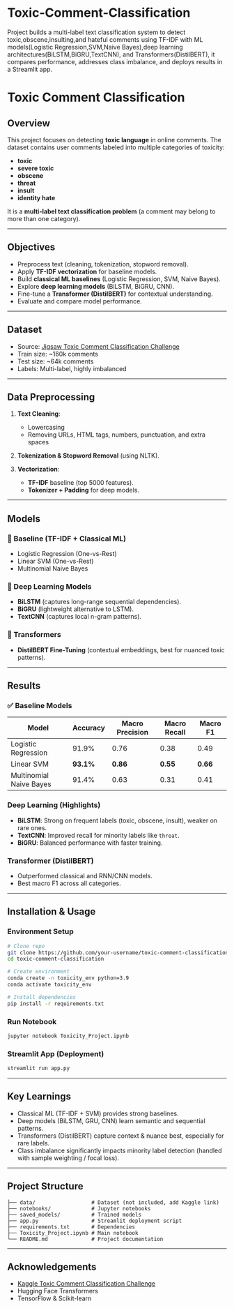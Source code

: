 # Toxic-Comment-Classification
Project builds a multi-label text classification system to detect toxic,obscene,insulting,and hateful comments using TF-IDF with ML models(Logistic Regression,SVM,Naive Bayes),deep learning architectures(BiLSTM,BiGRU,TextCNN), and Transformers(DistilBERT), it compares performance, addresses class imbalance, and deploys results in a Streamlit app.

# Toxic Comment Classification

## Overview

This project focuses on detecting **toxic language** in online comments. The dataset contains user comments labeled into multiple categories of toxicity:

* **toxic**
* **severe toxic**
* **obscene**
* **threat**
* **insult**
* **identity hate**

It is a **multi-label text classification problem** (a comment may belong to more than one category).

---

## Objectives

* Preprocess text (cleaning, tokenization, stopword removal).
* Apply **TF-IDF vectorization** for baseline models.
* Build **classical ML baselines** (Logistic Regression, SVM, Naive Bayes).
* Explore **deep learning models** (BiLSTM, BiGRU, CNN).
* Fine-tune a **Transformer (DistilBERT)** for contextual understanding.
* Evaluate and compare model performance.

---

## Dataset

* Source: [Jigsaw Toxic Comment Classification Challenge](https://www.kaggle.com/c/jigsaw-toxic-comment-classification-challenge)
* Train size: \~160k comments
* Test size: \~64k comments
* Labels: Multi-label, highly imbalanced

---

##  Data Preprocessing

1. **Text Cleaning**:

   * Lowercasing
   * Removing URLs, HTML tags, numbers, punctuation, and extra spaces
2. **Tokenization & Stopword Removal** (using NLTK).
3. **Vectorization**:

   * **TF-IDF** baseline (top 5000 features).
   * **Tokenizer + Padding** for deep models.

---

##  Models

### 🔹 Baseline (TF-IDF + Classical ML)

* Logistic Regression (One-vs-Rest)
* Linear SVM (One-vs-Rest)
* Multinomial Naive Bayes

### 🔹 Deep Learning Models

* **BiLSTM** (captures long-range sequential dependencies).
* **BiGRU** (lightweight alternative to LSTM).
* **TextCNN** (captures local n-gram patterns).

### 🔹 Transformers

* **DistilBERT Fine-Tuning** (contextual embeddings, best for nuanced toxic patterns).

---

## Results

### ✅ Baseline Models

| Model                   | Accuracy  | Macro Precision | Macro Recall | Macro F1 |
| ----------------------- | --------- | --------------- | ------------ | -------- |
| Logistic Regression     | 91.9%     | 0.76            | 0.38         | 0.49     |
| Linear SVM              | **93.1%** | **0.86**        | **0.55**     | **0.66** |
| Multinomial Naive Bayes | 91.4%     | 0.63            | 0.31         | 0.41     |

### Deep Learning (Highlights)

* **BiLSTM**: Strong on frequent labels (toxic, obscene, insult), weaker on rare ones.
* **TextCNN**: Improved recall for minority labels like `threat`.
* **BiGRU**: Balanced performance with faster training.

### Transformer (DistilBERT)

* Outperformed classical and RNN/CNN models.
* Best macro F1 across all categories.

---

## Installation & Usage

### Environment Setup

```bash
# Clone repo
git clone https://github.com/your-username/toxic-comment-classification.git
cd toxic-comment-classification

# Create environment
conda create -n toxicity_env python=3.9
conda activate toxicity_env

# Install dependencies
pip install -r requirements.txt
```

###  Run Notebook

```bash
jupyter notebook Toxicity_Project.ipynb
```

### Streamlit App (Deployment)

```bash
streamlit run app.py
```

---

## Key Learnings

* Classical ML (TF-IDF + SVM) provides strong baselines.
* Deep models (BiLSTM, GRU, CNN) learn semantic and sequential patterns.
* Transformers (DistilBERT) capture context & nuance best, especially for rare labels.
* Class imbalance significantly impacts minority label detection (handled with sample weighting / focal loss).

---

## Project Structure

```
├── data/                  # Dataset (not included, add Kaggle link)
├── notebooks/             # Jupyter notebooks
├── saved_models/          # Trained models
├── app.py                 # Streamlit deployment script
├── requirements.txt       # Dependencies
├── Toxicity_Project.ipynb # Main notebook
└── README.md              # Project documentation
```

---

## Acknowledgements

* [Kaggle Toxic Comment Classification Challenge](https://www.kaggle.com/c/jigsaw-toxic-comment-classification-challenge)
* Hugging Face Transformers
* TensorFlow & Scikit-learn
